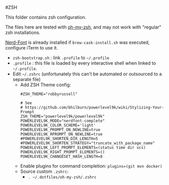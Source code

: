 #ZSH

This folder contains zsh configuration.

The files here are tested with [oh-my-zsh](http://ohmyz.sh/), and may not work with "regular" zsh installations.

[Nerd-Font](https://github.com/bhilburn/powerlevel9k/wiki/Install-Instructions#option-4-install-nerd-fonts) is already installed if `brew-cask-install.sh` was executed, configure iTerm to use it.

* `zsh-bootstrap.sh` : link `.profile` to `~/.profile`
* `.profile` : this file is loaded by every interactive shell when linked to `~/.profile`.
* Edit `~/.zshrc` (unfortunately this can't be automated or outsourced to a separate file) 
    * Add ZSH Theme config:
        ```
        #ZSH_THEME="robbyrussell"
           
        # See
        # https://github.com/bhilburn/powerlevel9k/wiki/Stylizing-Your-Prompt
        ZSH_THEME="powerlevel9k/powerlevel9k"
        POWERLEVEL9K_MODE="nerdfont-complete"
        POWERLEVEL9K_COLOR_SCHEME='light'
        POWERLEVEL9K_PROMPT_ON_NEWLINE=true
        POWERLEVEL9K_RPROMPT_ON_NEWLINE=true
        #POWERLEVEL9K_SHORTEN_DIR_LENGTH=5
        #POWERLEVEL9K_SHORTEN_STRATEGY="truncate_with_package_name"
        POWERLEVEL9K_LEFT_PROMPT_ELEMENTS=(status time dir vcs)
        POWERLEVEL9K_RIGHT_PROMPT_ELEMENTS=()
        POWERLEVEL9K_CHANGESET_HASH_LENGTH=8
        ```
    * Enable plugins for command completion:
        `plugins=(git mvn docker)`
    * Source custom `.zshrc`:
        * `. ~/.dotfiles/oh-my-zsh/.zshrc`
